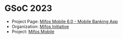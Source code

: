# GSoC 2023

- Project Page: [Mifos Mobile 6.0 - Mobile Banking App](https://summerofcode.withgoogle.com/programs/2023/projects/PVH24XE9)
- Organization: [Mifos Initiative](https://github.com/openMF)
- Project: [Mifos Mobile](https://github.com/openMF/mifos-mobile)
